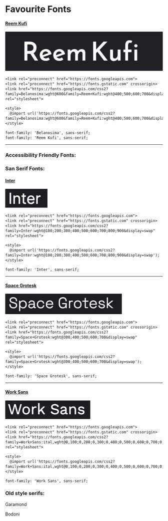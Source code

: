 # Favourite Fonts


#### [Reem Kufi](https://fonts.google.com/specimen/Reem+Kufi?query=kufi)


![ReemKufi.png](./images/ReemKufi.png)

```
<link rel="preconnect" href="https://fonts.googleapis.com">  
<link rel="preconnect" href="https://fonts.gstatic.com" crossorigin>  
<link href="https://fonts.googleapis.com/css2?family=Belanosima:wght@600&family=Reem+Kufi:wght@400;500;600;700&display=swap" rel="stylesheet">
```

```
<style>
  @import url('https://fonts.googleapis.com/css2?family=Belanosima:wght@600&family=Reem+Kufi:wght@400;500;600;700&display=swap');
</style>
```

```
font-family: 'Belanosima', sans-serif;
font-family: 'Reem Kufi', sans-serif;
```

-----

### Accessibility Friendly Fonts:

### San Serif Fonts:

#### [Inter](https://fonts.google.com/specimen/Inter)

![Inter](./images/Inter.png)

```
<link rel="preconnect" href="https://fonts.googleapis.com">
<link rel="preconnect" href="https://fonts.gstatic.com" crossorigin>
<link href="https://fonts.googleapis.com/css2?family=Inter:wght@100;200;300;400;500;600;700;800;900&display=swap" rel="stylesheet">
```

```
<style>
  @import url('https://fonts.googleapis.com/css2?family=Inter:wght@100;200;300;400;500;600;700;800;900&display=swap');
</style>
```

```
font-family: 'Inter', sans-serif;
```

-----

#### [Space Grotesk]()



![Space Grotesk](./images/SpaceGrotesk.png)

```
<link rel="preconnect" href="https://fonts.googleapis.com">
<link rel="preconnect" href="https://fonts.gstatic.com" crossorigin>
<link href="https://fonts.googleapis.com/css2?family=Space+Grotesk:wght@300;400;500;600;700&display=swap" rel="stylesheet">
```

```
<style>
  @import url('https://fonts.googleapis.com/css2?family=Space+Grotesk:wght@300;400;500;600;700&display=swap');
</style>
```

```
font-family: 'Space Grotesk', sans-serif;
```

-----

#### [Work Sans](https://fonts.google.com/specimen/Work+Sans?preview.text=Work%20Sans&preview.text_type=custom&query=work+sans)

![Work Sans](./images/WorkSans.png)

```
<link rel="preconnect" href="https://fonts.googleapis.com">
<link rel="preconnect" href="https://fonts.gstatic.com" crossorigin>
<link href="https://fonts.googleapis.com/css2?family=Work+Sans:ital,wght@0,100;0,200;0,300;0,400;0,500;0,600;0,700;0,800;0,900;1,100;1,200;1,300;1,400;1,500;1,600;1,700;1,800;1,900&display=swap" rel="stylesheet">
```

```
<style>
  @import url('https://fonts.googleapis.com/css2?family=Work+Sans:ital,wght@0,100;0,200;0,300;0,400;0,500;0,600;0,700;0,800;0,900;1,100;1,200;1,300;1,400;1,500;1,600;1,700;1,800;1,900&display=swap');
</style>
```

```
font-family: 'Work Sans', sans-serif;
```


### Old style serifs:

Garamond

Bodoni



